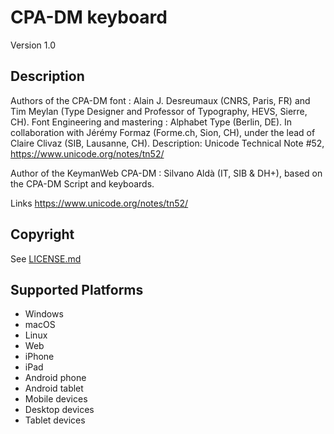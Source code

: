 CPA-DM keyboard
==============

Version 1.0

Description
-----------
Authors of the CPA-DM font : Alain J. Desreumaux (CNRS, Paris, FR) and Tim Meylan (Type Designer and Professor of Typography, HEVS, Sierre, CH). Font Engineering and mastering : Alphabet Type (Berlin, DE). In collaboration with Jérémy Formaz (Forme.ch, Sion, CH), under the lead of Claire Clivaz (SIB, Lausanne, CH). Description: Unicode Technical Note #52, https://www.unicode.org/notes/tn52/

Author of the KeymanWeb CPA-DM : Silvano Aldà (IT, SIB & DH+), based on the CPA-DM Script and keyboards.

Links
https://www.unicode.org/notes/tn52/

Copyright
---------
See [LICENSE.md](LICENSE.md)

Supported Platforms
-------------------
 * Windows
 * macOS
 * Linux
 * Web
 * iPhone
 * iPad
 * Android phone
 * Android tablet
 * Mobile devices
 * Desktop devices
 * Tablet devices

